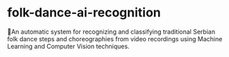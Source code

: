# folk-dance-ai-recognition
🕺An automatic system for recognizing and classifying traditional Serbian folk dance steps and choreographies from video recordings using Machine Learning and Computer Vision techniques.
